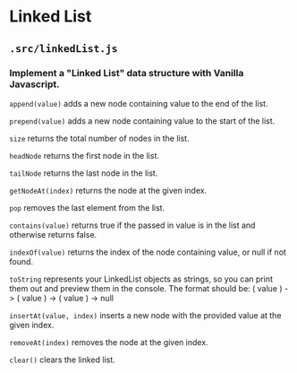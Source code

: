 # Linked List
## `.src/linkedList.js`

### Implement a "Linked List" data structure with Vanilla Javascript.

`append(value)` adds a new node containing value to the end of the list.

`prepend(value)` adds a new node containing value to the start of the list.

`size` returns the total number of nodes in the list.

`headNode` returns the first node in the list.

`tailNode` returns the last node in the list.

`getNodeAt(index)` returns the node at the given index.

`pop` removes the last element from the list.

`contains(value)` returns true if the passed in value is in the list and otherwise returns false.

`indexOf(value)` returns the index of the node containing value, or null if not found.

`toString` represents your LinkedList objects as strings, so you can print them out and preview them in the console.
The format should be: ( value ) -> ( value ) -> ( value ) -> null

`insertAt(value, index)` inserts a new node with the provided value at the given index.

`removeAt(index)` removes the node at the given index.

`clear()` clears the linked list.